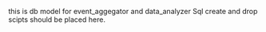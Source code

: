 this is db model for event_aggegator and data_analyzer
Sql create and drop scipts should be placed here. 
